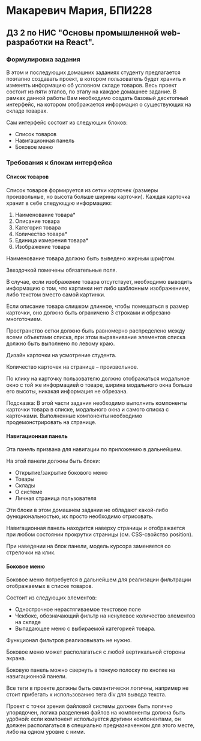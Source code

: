 # Макаревич Мария, БПИ228
## ДЗ 2 по НИС "Основы промышленной web-разработки на React".
### Формулировка задания 
В этом и последующих домашних заданиях студенту предлагается поэтапно создавать проект, в котором пользователь будет хранить и изменять информацию об условном складе товаров. Весь проект состоит из пяти этапов, по этапу на каждое домашнее задание. В рамках данной работы Вам необходимо создать базовый десктопный интерфейс, на котором отображается информация о существующих на складе товарах. 

Сам интерфейс состоит из следующих блоков: 
- Список товаров
- Навигационная панель
- Боковое меню

### Требования к блокам интерфейса
#### Список товаров

Список товаров формируется из сетки карточек (размеры произвольные, но высота больше ширины карточки). 
Каждая карточка хранит в себе следующую информацию: 
1. Наименование товара* 
2. Описание товара 
3. Категория товара 
4. Количество товара* 
5. Единица измерения товара* 
6. Изображение товара

Наименование товара должно быть выведено жирным шрифтом.

Звездочкой помечены обязательные поля. 

В случае, если изображение товара отсутствует, необходимо выводить информацию о том, что картинки нет либо шаблонным изображением, либо текстом вместо самой картинки. 

Если описание товара слишком длинное, чтобы помещаться в размер карточки, оно должно быть ограничено 3 строками и обрезано многоточием. 

Пространство сетки должно быть равномерно распределено между всеми объектами списка, при этом выравнивание элементов списка должно быть выполнено по левому краю. 

Дизайн карточки на усмотрение студента. 

Количество карточек на странице – произвольное. 

По клику на карточку пользователю должно отображаться модальное окно с той же информацией о товаре, ширина модального окна больше его высоты, никакая информация не обрезана. 

Подсказка: В этой части задания необходимо выполнить компоненты карточки товара в списке, модального окна и самого списка с карточками. Выполненные компоненты необходимо продемонстрировать на странице. 

#### Навигационная панель

Эта панель призвана для навигации по приложению в дальнейшем. 

На этой панели должны быть блоки: 

- Открытие/закрытие бокового меню
- Товары
- Склады
- О системе
- Личная страница пользователя

Эти блоки в этом домашнем задании не обладают какой-либо функциональностью, их просто необходимо отрисовать.

Навигационная панель находится наверху страницы и отображается при любом состоянии прокрутки страницы (см. CSS-свойство position).

При наведении на блок панели, модель курсора заменяется со стрелочки на клик.

#### Боковое меню

Боковое меню потребуется в дальнейшем для реализации фильтрации отображаемых в списке товаров.

Состоит из следующих элементов:
- Однострочное нерастягиваемое текстовое поле
- Чекбокс, обозначающий фильтр на ненулевое количество элементов на складе
- Выпадающее меню с выбираемой категорией товара.

Функционал фильтров реализовывать не нужно. 

Боковое меню может располагаться с любой вертикальной стороны экрана. 

Боковую панель можно свернуть в тонкую полоску по кнопке на навигационной панели.

Все теги в проекте должны быть семантически логичны, например не стоит прибегать к использованию тега div для вывода текста.

Проект с точки зрения файловой системы должен быть логично упорядочен, логика разделения файлов на компоненты должна быть удобной: если компонент используется другими компонентами, он должен располагаться в специально предназначенном для этого месте, либо на одном уровне с ними.
